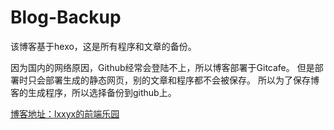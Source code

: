 # Blog-Backup
该博客基于hexo，这是所有程序和文章的备份。

因为国内的网络原因，Github经常会登陆不上，所以博客部署于Gitcafe。
但是部署时只会部署生成的静态网页，别的文章和程序都不会被保存。
所以为了保存博客的生成程序，所以选择备份到github上。
<!-- 
备份采取一键式命令。输入`npm start`，即可部署博客的同时也能自动上传最新程序至Github。防止博客文章丢失。

这是一键备份的命令。
```
hexo g && hexo d && touch backup.txt && git add * && git commit -m '博客程序自动备份' && git push -u origin master && rm backup.txt
``` -->

[博客地址：lxxyx的前端乐园](http://www.lxxyx.win)
